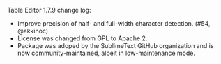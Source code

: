 Table Editor 1.7.9 change log:

- Improve precision of half- and full-width character detection. (#54, @akkinoc)
- License was changed from GPL to Apache 2.
- Package was adoped by the SublimeText GitHub organization and is now community-maintained,
  albeit in low-maintenance mode.
